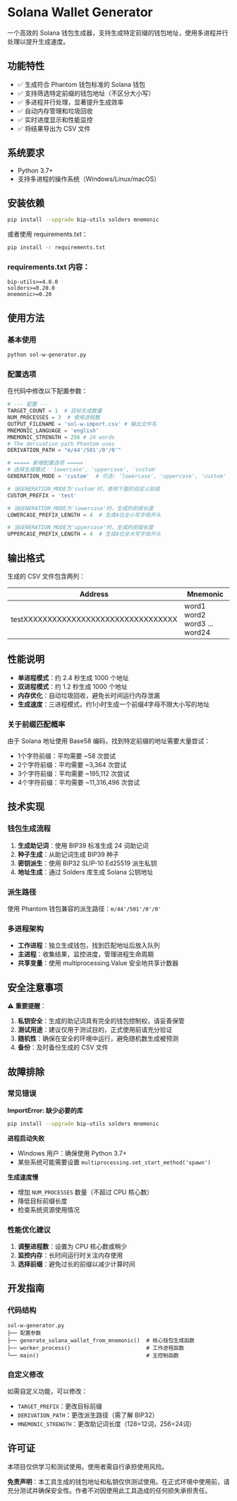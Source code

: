 # Solana Wallet Generator

一个高效的 Solana 钱包生成器，支持生成特定前缀的钱包地址，使用多进程并行处理以提升生成速度。

## 功能特性

- ✅ 生成符合 Phantom 钱包标准的 Solana 钱包
- ✅ 支持筛选特定前缀的钱包地址（不区分大小写）
- ✅ 多进程并行处理，显著提升生成效率
- ✅ 自动内存管理和垃圾回收
- ✅ 实时进度显示和性能监控
- ✅ 将结果导出为 CSV 文件

## 系统要求

- Python 3.7+
- 支持多进程的操作系统（Windows/Linux/macOS）

## 安装依赖

```bash
pip install --upgrade bip-utils solders mnemonic
```

或者使用 requirements.txt：

```bash
pip install -r requirements.txt
```

### requirements.txt 内容：
```
bip-utils>=4.0.0
solders>=0.20.0
mnemonic>=0.20
```

## 使用方法

### 基本使用

```bash
python sol-w-generator.py
```

### 配置选项

在代码中修改以下配置参数：

```python
# --- 配置 ---
TARGET_COUNT = 1  # 目标生成数量
NUM_PROCESSES = 3  # 使用进程数
OUTPUT_FILENAME = 'sol-w-import.csv' # 输出文件名
MNEMONIC_LANGUAGE = 'english'
MNEMONIC_STRENGTH = 256 # 24 words
# The derivation path Phantom uses
DERIVATION_PATH = "m/44'/501'/0'/0'"

# ===== 新增配置选项 =====
# 选择生成模式：'lowercase', 'uppercase', 'custom'
GENERATION_MODE = 'custom'  # 可选: 'lowercase', 'uppercase', 'custom'

# 当GENERATION_MODE为'custom'时，使用下面的自定义前缀
CUSTOM_PREFIX = 'test'

# 当GENERATION_MODE为'lowercase'时，生成的前缀长度
LOWERCASE_PREFIX_LENGTH = 4  # 生成4位全小写字母开头

# 当GENERATION_MODE为'uppercase'时，生成的前缀长度  
UPPERCASE_PREFIX_LENGTH = 4  # 生成4位全大写字母开头
```

## 输出格式

生成的 CSV 文件包含两列：

| Address | Mnemonic |
|---------|----------|
| testXXXXXXXXXXXXXXXXXXXXXXXXXXXXXXXX | word1 word2 word3 ... word24 |

## 性能说明

- **单进程模式**：约 2.4 秒生成 1000 个地址
- **双进程模式**：约 1.2 秒生成 1000 个地址
- **内存优化**：自动垃圾回收，避免长时间运行内存泄漏
- **生成速度**：三进程模式，约1小时生成一个前缀4字母不限大小写的地址

### 关于前缀匹配概率

由于 Solana 地址使用 Base58 编码，找到特定前缀的地址需要大量尝试：

- 1个字符前缀：平均需要 ~58 次尝试
- 2个字符前缀：平均需要 ~3,364 次尝试  
- 3个字符前缀：平均需要 ~195,112 次尝试
- 4个字符前缀：平均需要 ~11,316,496 次尝试

## 技术实现

### 钱包生成流程

1. **生成助记词**：使用 BIP39 标准生成 24 词助记词
2. **种子生成**：从助记词生成 BIP39 种子
3. **密钥派生**：使用 BIP32 SLIP-10 Ed25519 派生私钥
4. **地址生成**：通过 Solders 库生成 Solana 公钥地址

### 派生路径

使用 Phantom 钱包兼容的派生路径：`m/44'/501'/0'/0'`

### 多进程架构

- **工作进程**：独立生成钱包，找到匹配地址后放入队列
- **主进程**：收集结果，监控进度，管理进程生命周期
- **共享变量**：使用 multiprocessing.Value 安全地共享计数器

## 安全注意事项

⚠️ **重要提醒**：

1. **私钥安全**：生成的助记词具有完全的钱包控制权，请妥善保管
2. **测试用途**：建议仅用于测试目的，正式使用前请充分验证
3. **随机性**：确保在安全的环境中运行，避免随机数生成被预测
4. **备份**：及时备份生成的 CSV 文件

## 故障排除

### 常见错误

**ImportError: 缺少必要的库**
```bash
pip install --upgrade bip-utils solders mnemonic
```

**进程启动失败**
- Windows 用户：确保使用 Python 3.7+
- 某些系统可能需要设置 `multiprocessing.set_start_method('spawn')`

**生成速度慢**
- 增加 `NUM_PROCESSES` 数量（不超过 CPU 核心数）
- 降低目标前缀长度
- 检查系统资源使用情况

### 性能优化建议

1. **调整进程数**：设置为 CPU 核心数或稍少
2. **监控内存**：长时间运行时关注内存使用
3. **选择前缀**：避免过长的前缀以减少计算时间

## 开发指南

### 代码结构

```
sol-w-generator.py
├── 配置参数
├── generate_solana_wallet_from_mnemonic()  # 核心钱包生成函数
├── worker_process()                        # 工作进程函数
└── main()                                  # 主控制函数
```

### 自定义修改

如需自定义功能，可以修改：

- `TARGET_PREFIX`：更改目标前缀
- `DERIVATION_PATH`：更改派生路径（需了解 BIP32）
- `MNEMONIC_STRENGTH`：更改助记词长度（128=12词，256=24词）

## 许可证

本项目仅供学习和测试使用。使用者需自行承担使用风险。


**免责声明**：本工具生成的钱包地址和私钥仅供测试使用。在正式环境中使用前，请充分测试并确保安全性。作者不对因使用此工具造成的任何损失承担责任。
